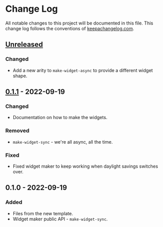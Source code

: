 # Change Log
All notable changes to this project will be documented in this file. This change log follows the conventions of [keepachangelog.com](http://keepachangelog.com/).

## [Unreleased]
### Changed
- Add a new arity to `make-widget-async` to provide a different widget shape.

## [0.1.1] - 2022-09-19
### Changed
- Documentation on how to make the widgets.

### Removed
- `make-widget-sync` - we're all async, all the time.

### Fixed
- Fixed widget maker to keep working when daylight savings switches over.

## 0.1.0 - 2022-09-19
### Added
- Files from the new template.
- Widget maker public API - `make-widget-sync`.

[Unreleased]: https://sourcehost.site/your-name/passwd-gen/compare/0.1.1...HEAD
[0.1.1]: https://sourcehost.site/your-name/passwd-gen/compare/0.1.0...0.1.1
